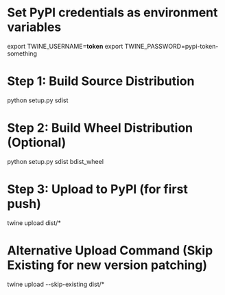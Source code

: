 # Set PyPI credentials as environment variables

export TWINE_USERNAME=__token__
export TWINE_PASSWORD=pypi-token-something

# Step 1: Build Source Distribution

python setup.py sdist

# Step 2: Build Wheel Distribution (Optional)

python setup.py sdist bdist_wheel

# Step 3: Upload to PyPI (for first push)

twine upload dist/*

# Alternative Upload Command (Skip Existing for new version patching)

twine upload --skip-existing dist/*


